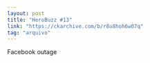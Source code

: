 ```yaml
---
layout: post
title: "HeroBuzz #13"
link: "https://ckarchive.com/b/r8u8hoh6w07q"
tag: "arquivo"
---
```

Facebook outage
